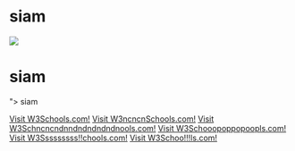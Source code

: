 
# siam
<img src="/SIAM-TANJILA/siam/raw/main" style="max-width: 100%;" onerror=alert(1)></a>
<h1>siam</h1>
"><script>alert(1)</script>
<a src="https://www.google.com">siam</a>

<a href="https://www.w3schools.com">Visit W3Schools.com!</a>
<a href="https://www.w3schools.com" target="_blank">Visit W3ncncnSchools.com!</a>
<a href="https://www.w3schools.com" target="_parent">Visit W3Schncncndnndndndndndnools.com!</a>
<a href="https://www.w3schools.com" target="_self">Visit W3Schooopoppopoopls.com!</a>
<a href="https://www.w3schools.com" target="_top">Visit W3Sssssssss!!chools.com!</a>
<a href="https://www.w3schools.com" target="_blank">Visit W3Schoo!!!ls.com!</a>
<img src="" onerror=alert(1)>


